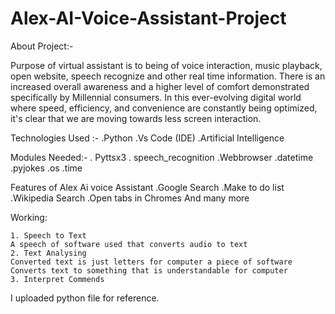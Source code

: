 # Alex-AI-Voice-Assistant-Project

About Project:- 

Purpose of virtual assistant is to being of voice interaction, music playback, open website, speech recognize and other real time information. There is an increased overall awareness and a higher level of comfort demonstrated specifically by Millennial consumers. In this ever-evolving digital world where speed, efficiency, and convenience are constantly being optimized, it's clear that we are moving towards less screen interaction.

Technologies Used :- 
.Python 
.Vs Code (IDE) 
.Artificial Intelligence

Modules Needed:- 
. Pyttsx3
. speech_recognition
.Webbrowser
.datetime
.pyjokes
.os
.time

Features of Alex Ai voice Assistant 
.Google Search 
.Make to do list 
.Wikipedia Search 
.Open tabs in Chromes 
And many more 

Working: 

	1. Speech to Text 
	A speech of software used that converts audio to text 
	2. Text Analysing 
	Converted text is just letters for computer a piece of software 
	Converts text to something that is understandable for computer 
	3. Interpret Commends 

I uploaded python file for reference. 

